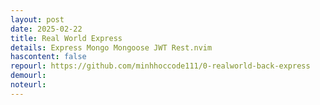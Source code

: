 ```yaml
---
layout: post
date: 2025-02-22
title: Real World Express
details: Express Mongo Mongoose JWT Rest.nvim
hascontent: false
repourl: https://github.com/minhhoccode111/0-realworld-back-express
demourl:
noteurl:
---
```


